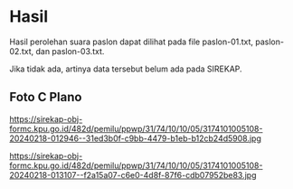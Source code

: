 # Hasil

Hasil perolehan suara paslon dapat dilihat pada file paslon-01.txt, paslon-02.txt, dan paslon-03.txt.

Jika tidak ada, artinya data tersebut belum ada pada SIREKAP.

## Foto C Plano

https://sirekap-obj-formc.kpu.go.id/482d/pemilu/ppwp/31/74/10/10/05/3174101005108-20240218-012946--31ed3b0f-c9bb-4479-b1eb-b12cb24d5908.jpg

https://sirekap-obj-formc.kpu.go.id/482d/pemilu/ppwp/31/74/10/10/05/3174101005108-20240218-013107--f2a15a07-c6e0-4d8f-87f6-cdb07952be83.jpg
